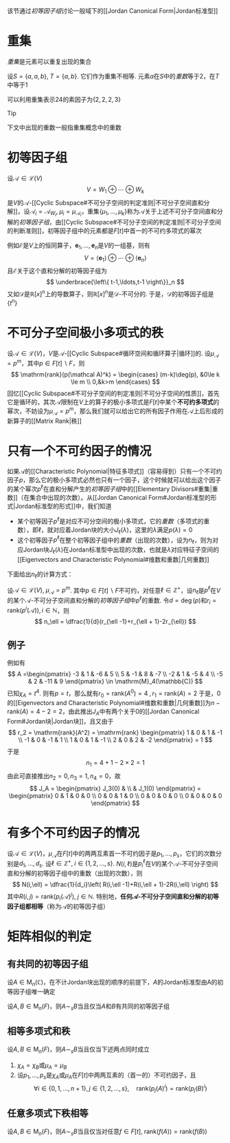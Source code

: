 该节通过*初等因子组*讨论一般域下的[[Jordan Canonical Form|Jordan标准型]]

# 重集
*重集*是元素可以重复出现的集合

设$S = \left\{ a,a,b \right\},\;T = \left\{ a,b \right\}$. 它们作为重集不相等. 元素$a$在$S$中的*重数*等于$2$，在$T$中等于$1$

可以利用重集表示$24$的素因子为$\left\{ 2,2,2,3 \right\}$

> [!Tip]
> 下文中出现的重数一般指重集概念中的重数
# 初等因子组
设$\mathcal A \in \mathcal{L}(V)$
$$
V = W_1\oplus \cdots \oplus W_k
$$
是$V$的$\mathcal A$-[[Cyclic Subspace#不可分子空间的判定准则|不可分子空间直和分解]]，设$\mathcal A_i = \mathcal A_{W_i},\;\mu_i = \mu_{\mathcal A_i}$，重集$\left\{ \mu_1,\ldots,\mu_k \right\}$称为$\mathcal A$关于上述不可分子空间直和分解的*初等因子组*，由[[Cyclic Subspace#不可分子空间的判定准则|不可分子空间的判断准则]]，初等因子组中的元素都是$F[t]$中首一的不可约多项式的幂次

例如$\mathcal E$是$V$上的恒同算子，$\boldsymbol e_1, \ldots, \boldsymbol e_n$是$V$的一组基，则有
$$
V = \left< \boldsymbol e_1 \right> \oplus\cdots \oplus \left< \boldsymbol e_n \right> 
$$
且$\mathcal E$关于这个直和分解的初等因子组为
$$
\underbrace{\left\{ t-1,\ldots,t-1 \right\}}_n
$$
又如$\mathcal D$是$\mathbb{R}[x]^n$上的导数算子，则$\mathbb{R}[x]^n$是$\mathcal D$-不可分的. 于是，$\mathcal D$的初等因子组是$\left\{ t^n \right\}$

# 不可分子空间极小多项式的秩
设$\mathcal A \in \mathcal{L}(V)$，$V$是$\mathcal A$-[[Cyclic Subspace#循环空间和循环算子|循环]]的. 设$\mu_\mathcal A = p^m$，其中$p\in F[t]\backslash F$，则
$$
\mathrm{rank}(p(\mathcal A)^k) = \begin{cases}
(m-k)\deg(p), &0\le k \le m \\
0,&k>m
\end{cases}
$$
回忆[[Cyclic Subspace#不可分子空间的判定准则|不可分子空间的性质]]，首先它是循环的，其次$\mathcal A$限制在$V$上的算子的极小多项式是$F[t]$中某个**不可约多项式**的幂次，不妨设为$\mu_\mathcal A = p^m$，那么我们就可以给出它的所有因子作用在$\mathcal A$上后形成的新算子的[[Matrix Rank|秩]]
# 只有一个不可约因子的情况
如果$\mathcal A$的[[Characteristic Polynomial|特征多项式]]（容易得到）只有一个不可约因子$p$，那么它的极小多项式必然也只有一个因子，这个时候就可以给出这个因子的某个幂次$p^\ell$在直和分解产生的*初等因子组*中的[[Elementary Divisors#重集|重数]]（在集合中出现的次数）。从[[Jordan Canonical Form#Jordan标准型的形式|Jordan标准型的形式]]中，我们知道
- 某个初等因子$p^\ell$是对应不可分空间的极小多项式，它的*重数*（多项式的重数），即$\ell$，就对应着Jordan块的大小$J_\ell(\lambda)$，这里的$\lambda$满足$p(\lambda)=0$
- 这个初等因子$p^\ell$在整个初等因子组中的*重数*（出现的次数），设为$n_\ell$，则为对应Jordan块$J_\ell(\lambda)$在Jordan标准型中出现的次数，也就是$\lambda$对应特征子空间的[[Eigenvectors and Characteristic Polynomial#维数和重数|几何重数]]

下面给出$n_\ell$的计算方式：

设$\mathcal A \in \mathcal{L}(V),\;\mu_\mathcal A = p^m$. 其中$p \in F[t]\backslash F$不可约，对任意$\ell \in \mathbb{Z}^+$，设$n_\ell$是$p^\ell$在$V$的某个$\mathcal A$-不可分子空间直和分解的*初等因子组*中$p^\ell$的重数. 令$d = \deg(p)$和$r_i = \mathrm{rank}(p^i(\mathcal A)),i \in \mathbb{N}$，则
$$
n_\ell = \dfrac{1}{d}(r_{\ell -1}+r_{\ell + 1}-2r_{\ell})
$$
## 例子
例如有
$$
A =\begin{pmatrix}
-3 & 1 & -6 & 5 \\
5 & -1 & 8 & -7 \\
-2 & 1 & -5 & 4 \\
-5 & 2 & -11 & 9
\end{pmatrix} \in \mathrm{M}_4(\mathbb{C})
$$
已知$\chi_A = t^4$. 则有$p = t$，那么就有$r_0 = \mathrm{rank}(A^0) = 4\;,r_1 = \mathrm{rank}(A) = 2$
于是，$0$的[[Eigenvectors and Characteristic Polynomial#维数和重数|几何重数]]为$n - \mathrm{rank}(A) = 4  - 2 = 2$，由此推出$J_A$中有两个关于$0$的[[Jordan Canonical Form#Jordan块|Jordan块]]，且又由于
$$
r_2 = \mathrm{rank}(A^2) = \mathrm{rank} \begin{pmatrix}
1 & 0 & 1 & -1 \\
-1 & 0 & -1 & 1 \\
1 & 0 & 1 & -1 \\
2 & 0 & 2 & -2
\end{pmatrix} = 1
$$
于是
$$
n_1 = 4+1-2\times 2 = 1
$$
由此可直接推出$n_2 = 0,n_3 = 1, n_4 = 0$，故
$$
J_A = \begin{pmatrix}
J_3(0)  &  \\
 &  J_1(0)
\end{pmatrix} = \begin{pmatrix}
0 & 1 & 0 & 0 \\
0 & 0 & 1 & 0 \\
0 & 0 & 0 & 0 \\
0 & 0 & 0 & 0
\end{pmatrix}
$$

# 有多个不可约因子的情况
设$\mathcal A \in \mathcal{L}(V)$，$\mu_\mathcal A$在$F[t]$中的两两互素首一不可约因子是$p_1,\ldots,p_s$，它们的次数分别是$d_1,\ldots,d_s$. 设$\ell \in \mathbb{Z}^+,\; i \in \left\{ 1,2,\ldots,s \right\}$. $N(i,\ell)$是$p_i^\ell$在$V$的某个$\mathcal A$-不可分子空间直和分解的初等因子组中的重数（出现的次数），则
$$
N(i,\ell) = \dfrac{1}{d_i}\left( R(i,\ell -1)+R(i,\ell + 1)-2R(i,\ell) \right) 
$$
其中$R(i,j) = \mathrm{rank}(p_i(\mathcal A)^j),\; j \in \mathbb{N}$. 特别地，**任何$\mathcal A$-不可分子空间直和分解的初等因子组都相等**（称为$\mathcal A$的初等因子组）

# 矩阵相似的判定
## 有共同的初等因子组
设$A\in \mathrm{M}_n(\mathbb{C})$，在不计Jordan块出现的顺序的前提下，$A$的Jordan标准型由A的初等因子组唯一确定

设$A,B\in \mathrm{M}_n(F)$，则$A\sim_sB$当且仅当$A$和$B$有共同的初等因子组

## 相等多项式和秩
设$A,B\in \mathrm{M}_n(F)$，则$A\sim_sB$当且仅当下述两点同时成立
1. $\chi_A = \chi_B$或$\mu_A = \mu_B$
2. 设$p_1,\ldots,p_s$是$\chi_A$或$\mu_A$在$F[t]$中两两互素的（首一的）不可约因子，且
$$
\forall i \in \left\{ 0,1,\ldots,n+1\right\},j\in \left\{ 1,2,\ldots,s \right\},\quad \mathrm{rank}(p_j(A)^i) = \mathrm{rank}(p_j(B)^i) 
$$
## 任意多项式下秩相等
设$A,B\in \mathrm{M}_n(F)$，则$A\sim_sB$当且仅当对任意$f\in F[t],\;\mathrm{rank}(f(A)) = \mathrm{rank}(f(B))$

